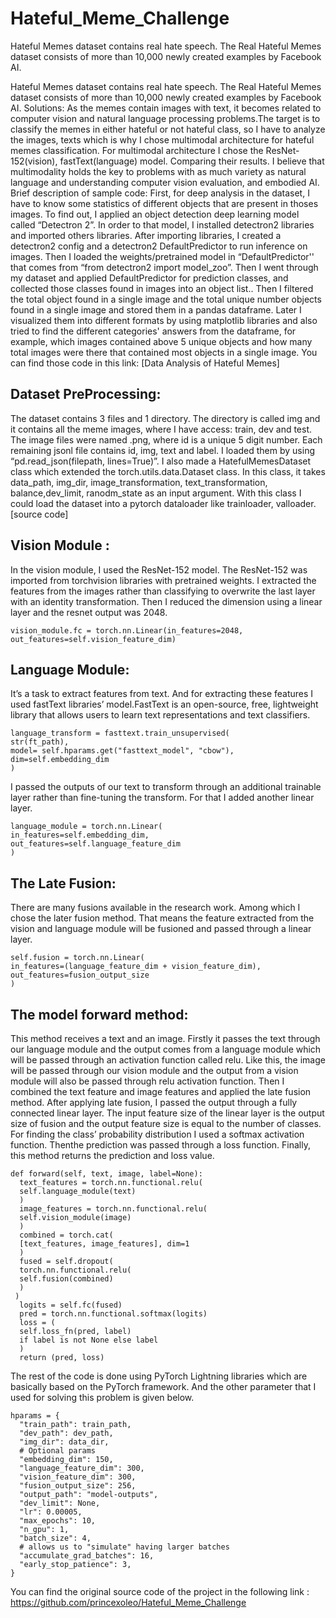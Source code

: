 # Hateful_Meme_Challenge
Hateful Memes dataset contains real hate speech. The Real Hateful Memes dataset consists of more than 10,000 newly created examples by Facebook AI. 

Hateful Memes dataset contains real hate speech. The Real Hateful Memes dataset consists of more
than 10,000 newly created examples by Facebook AI.
Solutions: As the memes contain images with text, it becomes related to computer vision and natural
language processing problems.The target is to classify the memes in either hateful or not hateful class, so
I have to analyze the images, texts which is why I chose multimodal architecture for hateful memes
classification. For multimodal architecture I chose the ResNet-152(vision), fastText(language) model.
Comparing their results. I believe that multimodality holds the key to problems with as much variety as
natural language and understanding computer vision evaluation, and embodied AI.
Brief description of sample code:
First, for deep analysis in the dataset, I have to know some statistics of different objects that are present
in thoses images. To find out, I applied an object detection deep learning model called “Detectron 2”. In
order to that model, I installed detectron2 libraries and imported others libraries. After importing libraries, I
created a detectron2 config and a detectron2 DefaultPredictor to run inference on images. Then I loaded the
weights/pretrained model in “DefaultPredictor'' that comes from “from detectron2 import model_zoo”.
Then I went through my dataset and applied DefaultPredictor for prediction classes, and collected those
classes found in images into an object list.. Then I filtered the total object found in a single image and the
total unique number objects found in a single image and stored them in a pandas dataframe. Later I
visualized them into different formats by using matplotlib libraries and also tried to find the different
categories' answers from the dataframe, for example, which images contained above 5 unique objects
and how many total images were there that contained most objects in a single image. You can find those
code in this link: [Data Analysis of Hateful Memes]

## Dataset PreProcessing: 
The dataset contains 3 files and 1 directory. The directory is called
img and it contains all the meme images, where I have access: train, dev and test. The image
files were named <id>.png, where id is a unique 5 digit number. Each remaining jsonl file
contains id, img, text and label. I loaded them by using “pd.read_json(filepath, lines=True)”. I
also made a HatefulMemesDataset class which extended the torch.utils.data.Dataset class. In
this class, it takes data_path, img_dir, image_transformation, text_transformation, balance,dev_limit, ranodm_state as an input argument. With this class I could load the dataset into a
pytorch dataloader like trainloader, valloader. [source code]

## Vision Module : 
In the vision module, I used the ResNet-152 model. The ResNet-152 was
imported from torchvision libraries with pretrained weights. I extracted the features from the
images rather than classifying to overwrite the last layer with an identity transformation. Then I
reduced the dimension using a linear layer and the resnet output was 2048.

```vision_module=torchvision.models.resnet152(pretrained=True)
vision_module.fc = torch.nn.Linear(in_features=2048, out_features=self.vision_feature_dim)
```


## Language Module:
It’s a task to extract features from text. And for extracting these features I used fastText libraries’
model.FastText is an open-source, free, lightweight library that allows users to learn text representations
and text classifiers.
```
language_transform = fasttext.train_unsupervised(
str(ft_path),
model= self.hparams.get("fasttext_model", "cbow"),
dim=self.embedding_dim
)
```
I passed the outputs of our text to transform through an additional trainable layer rather than fine-tuning
the transform. For that I added another linear layer.
```
language_module = torch.nn.Linear(
in_features=self.embedding_dim,
out_features=self.language_feature_dim
)
```
## The Late Fusion:
There are many fusions available in the research work. Among which I chose the later fusion
method. That means the feature extracted from the vision and language module will be fusioned
and passed through a linear layer.
```
self.fusion = torch.nn.Linear(
in_features=(language_feature_dim + vision_feature_dim),
out_features=fusion_output_size
)
```
## The model forward method:
This method receives a text and an image. Firstly it passes the text through our language
module and the output comes from a language module which will be passed through an
activation function called relu. Like this, the image will be passed through our vision module and
the output from a vision module will also be passed through relu activation function. Then I
combined the text feature and image features and applied the late fusion method. After applying
late fusion, I passed the output through a fully connected linear layer. The input feature size of
the linear layer is the output size of fusion and the output feature size is equal to the number of
classes. For finding the class’ probability distribution I used a softmax activation function. Thenthe prediction was passed through a loss function. Finally, this method returns the prediction
and loss value.
```
def forward(self, text, image, label=None):
  text_features = torch.nn.functional.relu(
  self.language_module(text)
  )
  image_features = torch.nn.functional.relu(
  self.vision_module(image)
  )
  combined = torch.cat(
  [text_features, image_features], dim=1
  )
  fused = self.dropout(
  torch.nn.functional.relu(
  self.fusion(combined)
  )
 )
  logits = self.fc(fused)
  pred = torch.nn.functional.softmax(logits)
  loss = (
  self.loss_fn(pred, label)
  if label is not None else label
  )
  return (pred, loss)

```

The rest of the code is done using PyTorch Lightning libraries which are basically based on the PyTorch
framework. And the other parameter that I used for solving this problem is given below.
```
hparams = {
  "train_path": train_path,
  "dev_path": dev_path,
  "img_dir": data_dir,
  # Optional params
  "embedding_dim": 150,
  "language_feature_dim": 300,
  "vision_feature_dim": 300,
  "fusion_output_size": 256,
  "output_path": "model-outputs",
  "dev_limit": None,
  "lr": 0.00005,
  "max_epochs": 10,
  "n_gpu": 1,
  "batch_size": 4,
  # allows us to "simulate" having larger batches
  "accumulate_grad_batches": 16,
  "early_stop_patience": 3,
}
```

You can find the original source code of the project in the following link :
https://github.com/princexoleo/Hateful_Meme_Challenge
